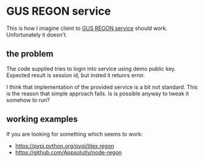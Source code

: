 # GUS REGON service #

This is how I imagine client to [GUS REGON service](http://bip.stat.gov.pl/dzialalnosc-statystyki-publicznej/rejestr-regon/interfejsyapi/jak-skorzystac-informacja-dla-podmiotow-komercyjnych/) should work. Unfortunately it doesn't.

## the problem ##
The code supplied tries to login into service using demo public key. Expected result is session id, but insted it retunrs error. 

I think that implementation of the provided service is a bit not standard. This is the reason that simple approach fails. Is is possible anyway to tweak it somehow to run?

## working examples ##

If you are looking for something which seems to work:

* https://pypi.python.org/pypi/litex.regon
* https://github.com/Appsolutly/node-regon
